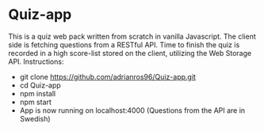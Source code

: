 # Quiz-app

This is a quiz web pack written from scratch in vanilla Javascript. The client side is fetching questions from a RESTful API. Time to finish the quiz is recorded in a high score-list stored on the client, utilizing the Web Storage API.
Instructions:
* git clone https://github.com/adrianros96/Quiz-app.git
* cd Quiz-app
* npm install
* npm start
* App is now running on localhost:4000
(Questions from the API are in Swedish)

